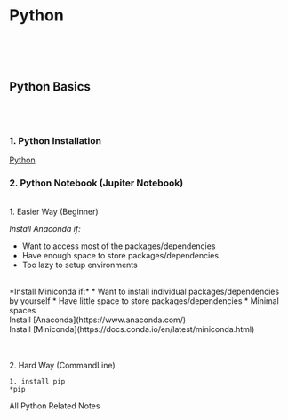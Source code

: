 # Python


<br /><br /><br />
## Python Basics
<br /><br />
### 1. Python Installation

[Python](https://www.python.org/downloads/)
<br />
### 2. Python Notebook (Jupiter Notebook)
<br />
1. Easier Way (Beginner)

*Install Anaconda if:*
* Want to access most of the packages/dependencies
* Have enough space to store packages/dependencies
* Too lazy to setup environments
<br />
*Install Miniconda if:*
* Want to install individual packages/dependencies by yourself
* Have little space to store packages/dependencies
* Minimal spaces
<br />
Install [Anaconda](https://www.anaconda.com/)<br />
Install [Miniconda](https://docs.conda.io/en/latest/miniconda.html)

<br /><br />
2. Hard Way (CommandLine)

	1. install pip
	*pip 

All Python Related Notes


